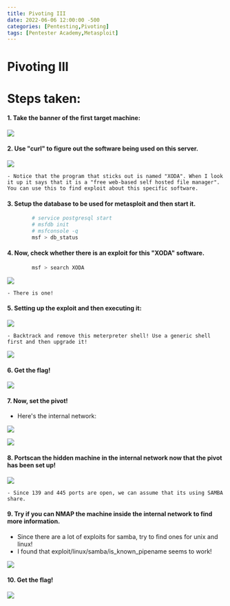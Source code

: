 ```yaml
---
title: Pivoting III
date: 2022-06-06 12:00:00 -500
categories: [Pentesting,Pivoting]
tags: [Pentester Academy,Metasploit]
---
```


# Pivoting III

# Steps taken:
#### 1. Take the banner of the first target machine:

![](/assets/img/1575.png)

#### 2. Use "curl" to figure out the software being used on this server.

![](/assets/img/1576.png)

	- Notice that the program that sticks out is named "XODA". When I look it up it says that it is a "free web-based self hosted file manager". You can use this to find exploit about this specific software.

#### 3. Setup the database to be used for metasploit and then start it.

```bash
		# service postgresql start
		# msfdb init
		# msfconsole -q
		msf > db_status
```

#### 4. Now, check whether there is an exploit for this "XODA" software.

```bash
		msf > search XODA
```

![](/assets/img/1577.png)

	- There is one!

#### 5. Setting up the exploit and then executing it:

![](/assets/img/1578.png)

	- Backtrack and remove this meterpreter shell! Use a generic shell first and then upgrade it!

![](/assets/img/1579.png)

#### 6. Get the flag!

![](/assets/img/1580.png)

#### 7. Now, set the pivot!
- Here's the internal network:

![](/assets/img/1581.png)

![](/assets/img/1582.png)

#### 8. Portscan the hidden machine in the internal network now that the pivot has been set up!

![](/assets/img/1583.png)

	- Since 139 and 445 ports are open, we can assume that its using SAMBA share.


#### 9. Try if you can NMAP the machine inside the internal network to find more information.
- Since there are a lot of exploits for samba, try to find ones for unix and linux!
- I found that exploit/linux/samba/is_known_pipename seems to work!

![](/assets/img/1584.png)

#### 10. Get the flag!

![](/assets/img/1585.png)
